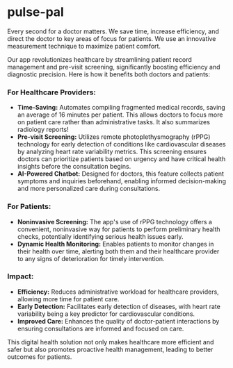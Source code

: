 # pulse-pal
 
Every second for a doctor matters. We save time, increase efficiency, and direct the doctor to key areas of focus for patients. We use an innovative measurement technique to maximize patient comfort.

Our app revolutionizes healthcare by streamlining patient record management and pre-visit screening, significantly boosting efficiency and diagnostic precision. Here is how it benefits both doctors and patients:

### For Healthcare Providers:
- **Time-Saving:** Automates compiling fragmented medical records, saving an average of 16 minutes per patient. This allows doctors to focus more on patient care rather than administrative tasks. It also summarizes radiology reports!
- **Pre-visit Screening:** Utilizes remote photoplethysmography (rPPG) technology for early detection of conditions like cardiovascular diseases by analyzing heart rate variability metrics. This screening ensures doctors can prioritize patients based on urgency and have critical health insights before the consultation begins.
- **AI-Powered Chatbot:** Designed for doctors, this feature collects patient symptoms and inquiries beforehand, enabling informed decision-making and more personalized care during consultations.

### For Patients:
- **Noninvasive Screening:** The app's use of rPPG technology offers a convenient, noninvasive way for patients to perform preliminary health checks, potentially identifying serious health issues early.
- **Dynamic Health Monitoring:** Enables patients to monitor changes in their health over time, alerting both them and their healthcare provider to any signs of deterioration for timely intervention.

### Impact:
- **Efficiency:** Reduces administrative workload for healthcare providers, allowing more time for patient care.
- **Early Detection:** Facilitates early detection of diseases, with heart rate variability being a key predictor for cardiovascular conditions.
- **Improved Care:** Enhances the quality of doctor-patient interactions by ensuring consultations are informed and focused on care.

This digital health solution not only makes healthcare more efficient and safer but also promotes proactive health management, leading to better outcomes for patients.
